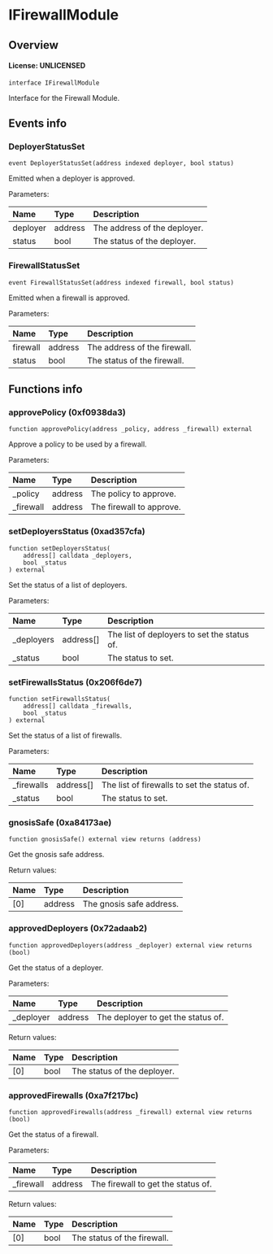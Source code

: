 # IFirewallModule

## Overview

#### License: UNLICENSED

```solidity
interface IFirewallModule
```

Interface for the Firewall Module.
## Events info

### DeployerStatusSet

```solidity
event DeployerStatusSet(address indexed deployer, bool status)
```

Emitted when a deployer is approved.


Parameters:

| Name     | Type    | Description                   |
| :------- | :------ | :---------------------------- |
| deployer | address | The address of the deployer.  |
| status   | bool    | The status of the deployer.   |

### FirewallStatusSet

```solidity
event FirewallStatusSet(address indexed firewall, bool status)
```

Emitted when a firewall is approved.


Parameters:

| Name     | Type    | Description                   |
| :------- | :------ | :---------------------------- |
| firewall | address | The address of the firewall.  |
| status   | bool    | The status of the firewall.   |

## Functions info

### approvePolicy (0xf0938da3)

```solidity
function approvePolicy(address _policy, address _firewall) external
```

Approve a policy to be used by a firewall.


Parameters:

| Name      | Type    | Description              |
| :-------- | :------ | :----------------------- |
| _policy   | address | The policy to approve.   |
| _firewall | address | The firewall to approve. |

### setDeployersStatus (0xad357cfa)

```solidity
function setDeployersStatus(
    address[] calldata _deployers,
    bool _status
) external
```

Set the status of a list of deployers.


Parameters:

| Name       | Type      | Description                                  |
| :--------- | :-------- | :------------------------------------------- |
| _deployers | address[] | The list of deployers to set the status of.  |
| _status    | bool      | The status to set.                           |

### setFirewallsStatus (0x206f6de7)

```solidity
function setFirewallsStatus(
    address[] calldata _firewalls,
    bool _status
) external
```

Set the status of a list of firewalls.


Parameters:

| Name       | Type      | Description                                  |
| :--------- | :-------- | :------------------------------------------- |
| _firewalls | address[] | The list of firewalls to set the status of.  |
| _status    | bool      | The status to set.                           |

### gnosisSafe (0xa84173ae)

```solidity
function gnosisSafe() external view returns (address)
```

Get the gnosis safe address.


Return values:

| Name | Type    | Description              |
| :--- | :------ | :----------------------- |
| [0]  | address | The gnosis safe address. |

### approvedDeployers (0x72adaab2)

```solidity
function approvedDeployers(address _deployer) external view returns (bool)
```

Get the status of a deployer.


Parameters:

| Name      | Type    | Description                         |
| :-------- | :------ | :---------------------------------- |
| _deployer | address | The deployer to get the status of.  |


Return values:

| Name | Type | Description                 |
| :--- | :--- | :-------------------------- |
| [0]  | bool | The status of the deployer. |

### approvedFirewalls (0xa7f217bc)

```solidity
function approvedFirewalls(address _firewall) external view returns (bool)
```

Get the status of a firewall.


Parameters:

| Name      | Type    | Description                         |
| :-------- | :------ | :---------------------------------- |
| _firewall | address | The firewall to get the status of.  |


Return values:

| Name | Type | Description                 |
| :--- | :--- | :-------------------------- |
| [0]  | bool | The status of the firewall. |

